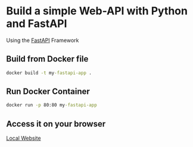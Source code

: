 # Build a simple Web-API with Python and FastAPI

Using the [FastAPI](https://fastapi.tiangolo.com/) Framework

## Build from Docker file

```cmd
docker build -t my-fastapi-app .
```

## Run Docker Container

```cmd
docker run -p 80:80 my-fastapi-app
```

## Access it on your browser

[Local Website](http://localhost/docs#/)
